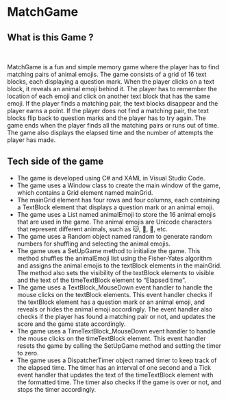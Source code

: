 # MatchGame

## What is this Game ? 
<br> 

MatchGame is a fun and simple memory game where the player has to find matching pairs of animal emojis. The game consists of a grid of 16 text blocks, each displaying a question mark. When the player clicks on a text block, it reveals an animal emoji behind it. The player has to remember the location of each emoji and click on another text block that has the same emoji. If the player finds a matching pair, the text blocks disappear and the player earns a point. If the player does not find a matching pair, the text blocks flip back to question marks and the player has to try again. The game ends when the player finds all the matching pairs or runs out of time. The game also displays the elapsed time and the number of attempts the player has made.

## Tech side of the game 

- The game is developed using C# and XAML in Visual Studio Code.
- The game uses a Window class to create the main window of the game, which contains a Grid element named mainGrid.
- The mainGrid element has four rows and four columns, each containing a TextBlock element that displays a question mark or an animal emoji.
- The game uses a List<string> named animalEmoji to store the 16 animal emojis that are used in the game. The animal emojis are Unicode characters that represent different animals, such as 🐱, 🐶, 🐻, etc.
- The game uses a Random object named random to generate random numbers for shuffling and selecting the animal emojis.
- The game uses a SetUpGame method to initialize the game. This method shuffles the animalEmoji list using the Fisher-Yates algorithm and assigns the animal emojis to the textBlock elements in the mainGrid. The method also sets the visibility of the textBlock elements to visible and the text of the timeTextBlock element to “Elapsed time”.
- The game uses a TextBlock_MouseDown event handler to handle the mouse clicks on the textBlock elements. This event handler checks if the textBlock element has a question mark or an animal emoji, and reveals or hides the animal emoji accordingly. The event handler also checks if the player has found a matching pair or not, and updates the score and the game state accordingly.
- The game uses a TimeTextBlock_MouseDown event handler to handle the mouse clicks on the timeTextBlock element. This event handler resets the game by calling the SetUpGame method and setting the timer to zero.
- The game uses a DispatcherTimer object named timer to keep track of the elapsed time. The timer has an interval of one second and a Tick event handler that updates the text of the timeTextBlock element with the formatted time. The timer also checks if the game is over or not, and stops the timer accordingly.
<br>




